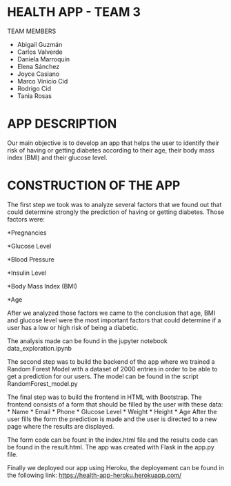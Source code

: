 # HEALTH APP - TEAM 3

TEAM MEMBERS

* Abigail Guzmán
* Carlos Valverde
* Daniela Marroquín 
* Elena Sánchez 
* Joyce Casiano
* Marco Vinicio Cid
* Rodrigo Cid
* Tania Rosas

# APP DESCRIPTION

Our main objective is to develop an app that helps the user to identify their risk of having or getting diabetes according to their age, their body mass index (BMI) and their glucose level. 

# CONSTRUCTION OF THE APP 

The first step we took was to analyze several factors that we found out that could determine strongly the prediction of having or getting diabetes. Those factors were:

  *Pregnancies

  *Glucose Level
  
  *Blood Pressure
  
  *Insulin Level
  
  *Body Mass Index (BMI)
  
  *Age

After we analyzed those factors we came to the conclusion that age, BMI and glucose level were the most important factors that could determine if a user has a low or high risk of being a diabetic.  

The analysis made can be found in the jupyter notebook data_exploration.ipynb 

The second step was to build the backend of the app where we trained a Random Forest Model with a dataset of 2000 entries in order to be able to get a prediction for our users. The model can be found in the script RandomForest_model.py

The final step was to build the frontend in HTML with Bootstrap. The frontend consists of a form that should be filled by the user with these data: 
      * Name
      * Email
      * Phone
      * Glucose Level
      * Weight
      * Height 
      * Age
After the user fills the form the prediction is made and the user is directed to a new page where the results are displayed.

The form code can be fount in the index.html file and the results code can be found in the result.html. The app was created with Flask in the app.py file. 

Finally we deployed our app using Heroku, the deployement can be found in the following link: https://health-app-heroku.herokuapp.com/
